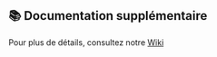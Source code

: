 ## 📚 Documentation supplémentaire

Pour plus de détails, consultez notre [Wiki](https://github.com/kirksland/skyForge/wiki)
